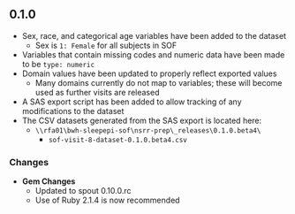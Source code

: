 ## 0.1.0

- Sex, race, and categorical age variables have been added to the dataset
  - Sex is `1: Female` for all subjects in SOF
- Variables that contain missing codes and numeric data have been made to be `type: numeric`
- Domain values have been updated to properly reflect exported values
  - Many domains currently do not map to variables; these will become used as further visits are released
- A SAS export script has been added to allow tracking of any modifications to the dataset
- The CSV datasets generated from the SAS export is located here:
  - `\\rfa01\bwh-sleepepi-sof\nsrr-prep\_releases\0.1.0.beta4\`
    - `sof-visit-8-dataset-0.1.0.beta4.csv`
### Changes
- **Gem Changes**
  - Updated to spout 0.10.0.rc
  - Use of Ruby 2.1.4 is now recommended
